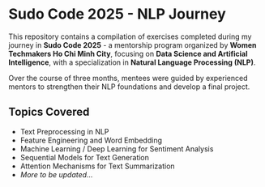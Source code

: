 # Sudo Code 2025 - NLP Journey

This repository contains a compilation of exercises completed during my journey in **Sudo Code 2025** - a mentorship program organized by **Women Techmakers Ho Chi Minh City**, focusing on **Data Science and Artificial Intelligence**, with a specialization in **Natural Language Processing (NLP)**.

Over the course of three months, mentees were guided by experienced mentors to strengthen their NLP foundations and develop a final project.

## Topics Covered
- Text Preprocessing in NLP  
- Feature Engineering and Word Embedding  
- Machine Learning / Deep Learning for Sentiment Analysis  
- Sequential Models for Text Generation  
- Attention Mechanisms for Text Summarization  
- *More to be updated...*

